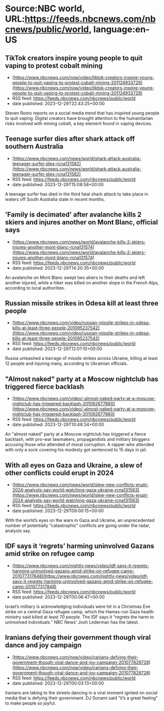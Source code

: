 # Source:NBC world, URL:https://feeds.nbcnews.com/nbcnews/public/world, language:en-US

## TikTok creators inspire young people to quit vaping to protest cobalt mining
 - [https://www.nbcnews.com/now/video/tiktok-creators-inspire-young-people-to-quit-vaping-to-protest-cobalt-mining-201124933729](https://www.nbcnews.com/now/video/tiktok-creators-inspire-young-people-to-quit-vaping-to-protest-cobalt-mining-201124933729)
 - RSS feed: https://feeds.nbcnews.com/nbcnews/public/world
 - date published: 2023-12-29T22:43:25+00:00

Steven Romo reports on a social media trend that has inspired young people to quit vaping. Digital creators have brought attention to the humanitarian risks involved with mining cobalt, a key element found in vaping devices.

## Teenage surfer dies after shark attack off southern Australia
 - [https://www.nbcnews.com/news/world/shark-attack-australia-teenager-surfer-dies-rcna131582](https://www.nbcnews.com/news/world/shark-attack-australia-teenager-surfer-dies-rcna131582)
 - RSS feed: https://feeds.nbcnews.com/nbcnews/public/world
 - date published: 2023-12-29T15:08:58+00:00

A teenage surfer has died in the third fatal shark attack to take place in waters off South Australia state in recent months.

## 'Family is decimated' after avalanche kills 2 skiers and injures another on Mont Blanc, official says
 - [https://www.nbcnews.com/news/world/avalanche-kills-2-skiers-injures-another-mont-blanc-rcna131574](https://www.nbcnews.com/news/world/avalanche-kills-2-skiers-injures-another-mont-blanc-rcna131574)
 - RSS feed: https://feeds.nbcnews.com/nbcnews/public/world
 - date published: 2023-12-29T14:20:35+00:00

An avalanche on Mont Blanc swept two skiers to their deaths and left another injured, while a hiker was killed on another slope in the French Alps, according to local authorities.

## Russian missile strikes in Odesa kill at least three people
 - [https://www.nbcnews.com/video/russian-missile-strikes-in-odesa-kills-at-least-three-people-201095237542](https://www.nbcnews.com/video/russian-missile-strikes-in-odesa-kills-at-least-three-people-201095237542)
 - RSS feed: https://feeds.nbcnews.com/nbcnews/public/world
 - date published: 2023-12-29T12:01:10+00:00

Russia unleashed a barrage of missile strikes across Ukraine, killing at least 12 people and injuring many, according to Ukrainian officials.

## "Almost naked" party at a Moscow nightclub has triggered fierce backlash
 - [https://www.nbcnews.com/video/-almost-naked-party-at-a-moscow-nightclub-has-triggered-backlash-201092677860](https://www.nbcnews.com/video/-almost-naked-party-at-a-moscow-nightclub-has-triggered-backlash-201092677860)
 - RSS feed: https://feeds.nbcnews.com/nbcnews/public/world
 - date published: 2023-12-29T10:48:34+00:00

An "almost naked" party at a Moscow nightclub has triggered a fierce backlash, with pro-war lawmakers, propagandists and military bloggers accusing those who attended of moral corruption. A rapper who attended with only a sock covering his modesty got sentenced to 15 days in jail.

## With all eyes on Gaza and Ukraine, a slew of other conflicts could erupt in 2024
 - [https://www.nbcnews.com/news/world/slew-new-conflicts-erupt-2024-analysts-say-world-watching-gaza-ukraine-rcna131563](https://www.nbcnews.com/news/world/slew-new-conflicts-erupt-2024-analysts-say-world-watching-gaza-ukraine-rcna131563)
 - RSS feed: https://feeds.nbcnews.com/nbcnews/public/world
 - date published: 2023-12-29T09:00:15+00:00

With the world’s eyes on the wars in Gaza and Ukraine, an unprecedented number of potentially “catastrophic” conflicts are going under the radar, analysts say.

## IDF says it ‘regrets’ harming uninvolved Gazans amid strike on refugee camp
 - [https://www.nbcnews.com/nightly-news/video/idf-says-it-regrets-harming-uninvolved-gazans-amid-strike-on-refugee-camp-201077317848](https://www.nbcnews.com/nightly-news/video/idf-says-it-regrets-harming-uninvolved-gazans-amid-strike-on-refugee-camp-201077317848)
 - RSS feed: https://feeds.nbcnews.com/nbcnews/public/world
 - date published: 2023-12-29T00:06:47+00:00

Israel’s military is acknowledging individuals were hit in a Christmas Eve strike on a central Gaza refugee camp, which the Hamas-run Gaza health ministry said killed at least 70 people. The IDF says it “regrets the harm to uninvolved individuals.” NBC News’ Josh Lederman has the latest.

## Iranians defying their government though viral dance and joy campaign
 - [https://www.nbcnews.com/now/video/iranians-defying-their-government-though-viral-dance-and-joy-campaign-201077829728](https://www.nbcnews.com/now/video/iranians-defying-their-government-though-viral-dance-and-joy-campaign-201077829728)
 - RSS feed: https://feeds.nbcnews.com/nbcnews/public/world
 - date published: 2023-12-29T00:03:13+00:00

Iranians are taking to the streets dancing in a viral moment ignited on social media that is defying their government. DJ Sonami said “it’s a great feeling” to make people so joyful.

